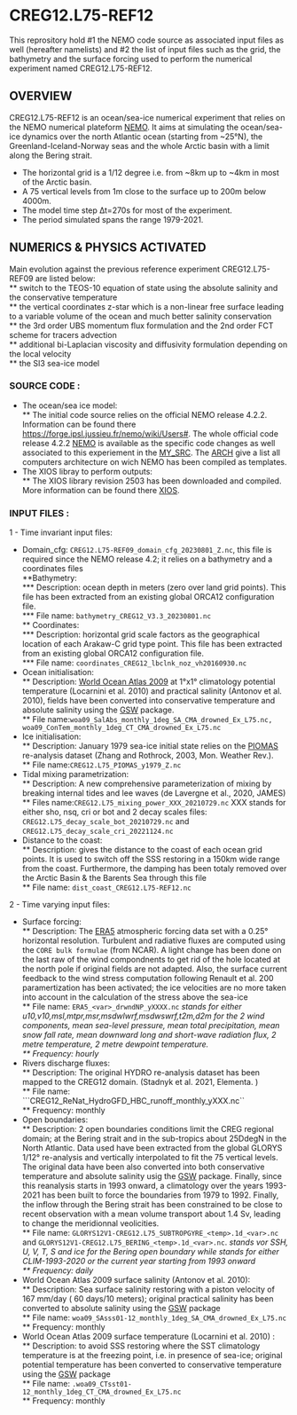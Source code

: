 # CREG12.L75-REF12 <br>
This reprository hold #1 the NEMO code source as associated input files as well (hereafter namelists) and #2 the list of input files such as the grid, the bathymetry and the surface forcing used to perform the numerical experiment named CREG12.L75-REF12.<br>

## OVERVIEW
CREG12.L75-REF12 is an ocean/sea-ice numerical experiment that relies on the NEMO numerical plateform [NEMO](https://www.nemo-ocean.eu). It aims at simulating the ocean/sea-ice dynamics over the north Atlantic ocean (starting from ~25°N), the Greenland-Iceland-Norway seas and the whole Arctic basin with a limit along the Bering strait.<br>
* The horizontal grid is a 1/12 degree i.e. from ~8km up to ~4km in most of the Arctic basin.
* A 75 vertical levels from 1m close to the surface up to 200m below 4000m.
* The model time step ∆t=270s for most of the experiment. 
* The period simulated spans the range 1979-2021.

## NUMERICS & PHYSICS ACTIVATED
Main evolution against the previous reference experiment CREG12.L75-REF09 are listed below:<br>
** switch to the TEOS-10 equation of state using the absolute salinity and the conservative temperature <br>
** the vertical coordinates z-star which is a non-linear free surface leading to a variable volume of the ocean and much better salinity conservation <br>
** the 3rd order UBS momentum flux formulation and the 2nd order FCT scheme for tracers advection <br>
** additional bi-Laplacian viscosity and diffusivity formulation depending on the local velocity <br>
** the SI3 sea-ice model  <br>

### SOURCE CODE : 
   * The ocean/sea ice model: <br>
	** The initial code source relies on the official NEMO release 4.2.2. Information can be found there https://forge.ipsl.jussieu.fr/nemo/wiki/Users#. The whole official code release 4.2.2 [NEMO](./NEMOGCM/NEMO) is available as the specific code changes as well associated to this experiement in the [MY_SRC](./NEMOGCM/CONFIG/CREG12.L75-REF12/MY_SRC). The [ARCH](./NEMOGCM/ARCH) give a list all computers architecture on wich NEMO has been compiled as templates.
   * The XIOS libray to perform outputs:<br>
	** The XIOS library revision 2503 has been downloaded and compiled. More information can be found there [XIOS](https://forge.ipsl.jussieu.fr/nemo/chrome/site/doc/NEMO/guide/html/install.html#extract-and-install-xios).

### INPUT FILES :
1 - Time invariant input files:
   * Domain_cfg: ```CREG12.L75-REF09_domain_cfg_20230801_Z.nc```, this file is required since the NEMO release 4.2; it relies on a bathymetry and a coordinates files  <br>
        **Bathymetry: <br>
	*** Description: ocean depth in meters (zero over land grid points). This file has been extracted from an existing global ORCA12 configuration file.<br>
	*** File name: ```bathymetry_CREG12_V3.3_20230801.nc```<br>
        ** Coordinates: <br>
	*** Description: horizontal grid scale factors as the geographical location of each Arakaw-C grid type point. This file has been extracted from an existing global ORCA12 configuration file.  <br>
	*** File name: ```coordinates_CREG12_lbclnk_noz_vh20160930.nc```<br>
   * Ocean initialisation: <br>
	** Description: [World Ocean Atlas 2009](https://www.nodc.noaa.gov/OC5/WOA09/pubwoa09.html) at 1°x1° climatology potential temperature (Locarnini et al. 2010) and practical salinity (Antonov et al. 2010), fields have been converted into conservative temperature and absolute salinity using the [GSW](http://www.teos-10.org/pubs/gsw/html/gsw_contents.html) package.   <br>
	** File name:```woa09_SalAbs_monthly_1deg_SA_CMA_drowned_Ex_L75.nc, woa09_ConTem_monthly_1deg_CT_CMA_drowned_Ex_L75.nc``` <br>
   * Ice initialisation:<br>
	** Description: January 1979 sea-ice initial state relies on the [PIOMAS](http://psc.apl.uw.edu/research/projects/arctic-sea-ice-volume-anomaly/data/) re-analysis dataset (Zhang and Rothrock, 2003, Mon. Weather Rev.). <br>
	** File name:```CREG12.L75_PIOMAS_y1979_Z.nc```<br>
   * Tidal mixing parametrization: <br>
	** Description: A new comprehensive parameterization of mixing by breaking internal tides and lee waves (de Lavergne et al., 2020, JAMES) <br>
	** Files name:```CREG12.L75_mixing_power_XXX_20210729.nc``` XXX stands for either sho, nsq, cri or bot and 2 decay scales files: ```CREG12.L75_decay_scale_bot_20210729.nc``` and ```CREG12.L75_decay_scale_cri_20221124.nc```<br>
   * Distance to the coast:<br>
	** Description: gives the distance to the coast of each ocean grid points. It is used to switch off the SSS restoring in a 150km wide range from the coast. Furthermore, the damping has been totaly removed over the Arctic Basin & the Barents Sea through this file<br>
	** File name: ```dist_coast_CREG12.L75-REF12.nc```<br>

2 - Time varying input files:
   * Surface forcing:<br>
	** Description: The [ERA5](https://cds.climate.copernicus.eu) atmospheric forcing data set with a 0.25° horizontal resolution. Turbulent and radiative fluxes are computed using the ```CORE bulk formulae``` (from NCAR). A light change has been done on the last raw of the wind compondnents to get rid of the hole located at the north pole if original fields are not adapted. Also, the surface current feedback to the wind stress computation following Renault et al. 200 paramertization has been activated; the ice velocities are no more taken into account in the calculation of the stress above the sea-ice <br>
	** File name: ```ERA5_<var>_drwndNP_yXXXX.nc``` <var> stands for either u10,v10,msl,mtpr,msr,msdwlwrf,msdwswrf,t2m,d2m for the 2 wind components, mean sea-level pressure, mean total precipitation, mean snow fall rate, mean downward long and short-wave radiation flux, 2 metre temperature, 2 metre dewpoint temperature.  <br>
	** Frequency: hourly <br>
   * Rivers discharge fluxes:<br>
	** Description: The original HYDRO re-analysis dataset has been mapped to the CREG12 domain.  (Stadnyk et al. 2021, Elementa. ) <br>
	** File name: ```CREG12_ReNat_HydroGFD_HBC_runoff_monthly_yXXX.nc``<br>
	** Frequency: monthly<br>
   * Open boundaries:<br>
	** Description: 2 open boundaries conditions limit the CREG regional domain; at the Bering strait and in the sub-tropics about 25DdegN in the North Atlantic. Data used have been extracted from the global GLORYS 1/12° re-analysis and vertically interpolated to fit the 75 vertical levels. The original data have been also converted into both conservative temperature and absolute salinity usig the [GSW](http://www.teos-10.org/pubs/gsw/html/gsw_contents.html) package. Finally, since this reanalysis starts in 1993 onward, a climatology over the years 1993-2021 has been built to force the boundaries from 1979 to 1992. Finally, the inflow through the Bering strait has been constrained to be close to recent observation with a mean volume transport about 1.4 Sv, leading to change the meridionnal veolicities. <br>
	** File name: ```GLORYS12V1-CREG12.L75_SUBTROPGYRE_<temp>.1d_<var>.nc``` and ```GLORYS12V1-CREG12.L75_BERING_<temp>.1d_<var>.nc```. <var> stands vor SSH, U, V, T, S and ice for the Bering open boundary while <temp> stands for either CLIM-1993-2020 or the current year starting from 1993 onward<br>
	** Frequency: daily <br>
   * World Ocean Atlas 2009 surface salinity (Antonov et al. 2010):<br>
	** Description: Sea surface salinity restoring with a piston velocity of 167 mm/day ( 60 days/10 meters); original practical salinity has been converted to absolute salinity using the [GSW](http://www.teos-10.org/pubs/gsw/html/gsw_contents.html) package <br>
	** File name: ```woa09_SAsss01-12_monthly_1deg_SA_CMA_drowned_Ex_L75.nc```<br>
	** Frequency: monthly<br>
   * World Ocean Atlas 2009 surface temperature (Locarnini et al. 2010) :<br>
	** Description: to avoid SSS restoring where the SST climatology temperature is at the freezing point, i.e. in presence of sea-ice; original potential temperature has been converted to conservative temperature using the [GSW](http://www.teos-10.org/pubs/gsw/html/gsw_contents.html) package<br>
	** File name: ```.woa09_CTsst01-12_monthly_1deg_CT_CMA_drowned_Ex_L75.nc```<br>
	** Frequency: monthly<br>
